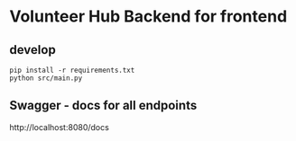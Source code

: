 # Volunteer Hub Backend for frontend

## develop
```
pip install -r requirements.txt
python src/main.py
```
## Swagger - docs for all endpoints
http://localhost:8080/docs
